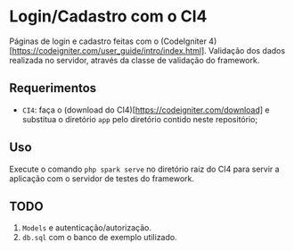 # Login/Cadastro com o CI4
Páginas de login e cadastro feitas com o (CodeIgniter 4)[https://codeigniter.com/user_guide/intro/index.html]. Validação dos dados realizada no servidor, através da classe de validação do framework.
## Requerimentos
- `CI4`: faça o (download do CI4)[https://codeigniter.com/download] e substitua o diretório `app` pelo diretório contido neste repositório;
## Uso
Execute o comando `php spark serve` no diretório raiz do CI4 para servir a aplicação com o servidor de testes do framework.
## TODO
1. `Models` e autenticação/autorização.
2. `db.sql` com o banco de exemplo utilizado.
